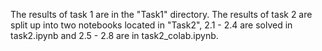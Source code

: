 The results of task 1 are in the "Task1" directory. The results of task 2 are split up into two notebooks located in "Task2", 2.1 - 2.4 are solved in task2.ipynb and 2.5 - 2.8 are in task2_colab.ipynb.